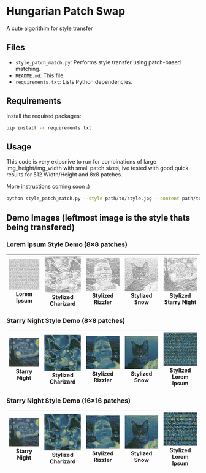# Hungarian Patch Swap

A cute algorithim for style transfer

## Files

- `style_patch_match.py`: Performs style transfer using patch-based matching.
- `README.md`: This file.
- `requirements.txt`: Lists Python dependencies.

## Requirements

Install the required packages:

```bash
pip install -r requirements.txt
```

## Usage

This code is very exipsnive to run for combinations of large img_height/img_width with small patch sizes, ive tested with good quick results for 512 Width/Height and 8x8 patches. 

More instructions coming soon :)

```bash
python style_patch_match.py --style path/to/style.jpg --content path/to/content.jpg --img_height 256 --img_width 256 --patch_h 8 --patch_w 8 --feature_type greyscale --comparison_metric l2 --out_dir output
```
## Demo Images (leftmost image is the style thats being transfered)

### Lorem Ipsum Style Demo (8×8 patches)
| <img src="lorem_ipsum_style_demo/lorem_ipsum.jpg" width="150"><br>**Lorem Ipsum** | <img src="lorem_ipsum_style_demo/stylized_charizard_from_lorem_ipsum_greyscale_l2_8x8.png" width="150"><br>**Stylized Charizard** | <img src="lorem_ipsum_style_demo/stylized_rizzler_from_lorem_ipsum_greyscale_l2_8x8.png" width="150"><br>**Stylized Rizzler** | <img src="lorem_ipsum_style_demo/stylized_snow_from_lorem_ipsum_greyscale_l2_8x8.png" width="150"><br>**Stylized Snow** | <img src="lorem_ipsum_style_demo/stylized_starry_night_from_style_greyscale_l2_8x8.png" width="150"><br>**Stylized Starry Night** |
|---|---|---|---|---|

### Starry Night Style Demo (8×8 patches)
| <img src="starry_night_style_demo/starry_night.png" width="150"><br>**Starry Night** | <img src="starry_night_style_demo/stylized_charizard_from_starry_night_greyscale_l2_8x8.png" width="150"><br>**Stylized Charizard** | <img src="starry_night_style_demo/stylized_rizzler_from_starry_night_greyscale_l2_8x8.png" width="150"><br>**Stylized Rizzler** | <img src="starry_night_style_demo/stylized_snow_from_starry_night_greyscale_l2_8x8.png" width="150"><br>**Stylized Snow** | <img src="starry_night_style_demo/stylized_lorem_ipsum_from_starry_night_greyscale_l2_8x8.png" width="150"><br>**Stylized Lorem Ipsum** |
|---|---|---|---|---|

### Starry Night Style Demo (16×16 patches)
| <img src="starry_night_style_demo/starry_night.png" width="150"><br>**Starry Night** | <img src="starry_night_style_demo/stylized_charizard_from_starry_night_greyscale_l2_16x16.png" width="150"><br>**Stylized Charizard** | <img src="starry_night_style_demo/stylized_rizzler_from_starry_night_greyscale_l2_16x16.png" width="150"><br>**Stylized Rizzler** | <img src="starry_night_style_demo/stylized_snow_from_starry_night_greyscale_l2_16x16.png" width="150"><br>**Stylized Snow** | <img src="starry_night_style_demo/stylized_lorem_ipsum_from_starry_night_greyscale_l2_16x16.png" width="150"><br>**Stylized Lorem Ipsum** |
|---|---|---|---|---|
